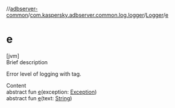//[adbserver-common](../../index.md)/[com.kaspersky.adbserver.common.log.logger](../index.md)/[Logger](index.md)/[e](e.md)



# e  
[jvm]  
Brief description  


Error level of logging with tag.

  
Content  
abstract fun [e](e.md)(exception: [Exception](https://docs.oracle.com/javase/8/docs/api/java/lang/Exception.html))  
abstract fun [e](e.md)(text: [String](https://kotlinlang.org/api/latest/jvm/stdlib/kotlin/-string/index.html))  



